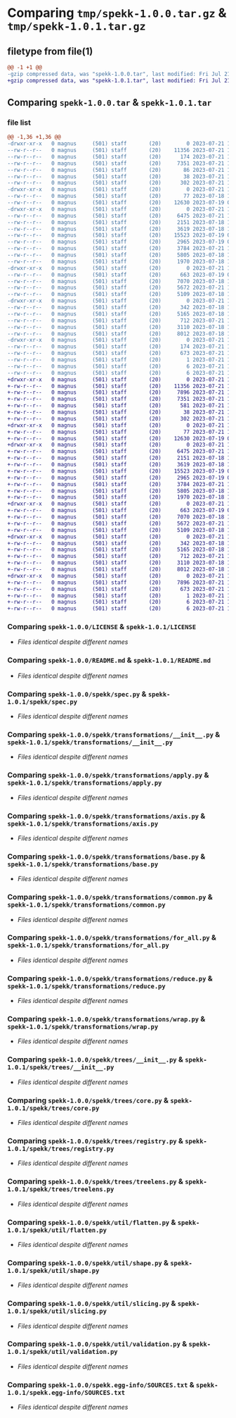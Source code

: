 # Comparing `tmp/spekk-1.0.0.tar.gz` & `tmp/spekk-1.0.1.tar.gz`

## filetype from file(1)

```diff
@@ -1 +1 @@
-gzip compressed data, was "spekk-1.0.0.tar", last modified: Fri Jul 21 15:09:13 2023, max compression
+gzip compressed data, was "spekk-1.0.1.tar", last modified: Fri Jul 21 18:32:36 2023, max compression
```

## Comparing `spekk-1.0.0.tar` & `spekk-1.0.1.tar`

### file list

```diff
@@ -1,36 +1,36 @@
-drwxr-xr-x   0 magnus     (501) staff       (20)        0 2023-07-21 15:09:13.890349 spekk-1.0.0/
--rw-r--r--   0 magnus     (501) staff       (20)    11356 2023-07-21 15:08:01.000000 spekk-1.0.0/LICENSE
--rw-r--r--   0 magnus     (501) staff       (20)      174 2023-07-21 15:09:13.889663 spekk-1.0.0/PKG-INFO
--rw-r--r--   0 magnus     (501) staff       (20)     7351 2023-07-21 15:03:13.000000 spekk-1.0.0/README.md
--rw-r--r--   0 magnus     (501) staff       (20)       86 2023-07-21 15:06:26.000000 spekk-1.0.0/pyproject.toml
--rw-r--r--   0 magnus     (501) staff       (20)       38 2023-07-21 15:09:13.890705 spekk-1.0.0/setup.cfg
--rw-r--r--   0 magnus     (501) staff       (20)      302 2023-07-21 15:06:51.000000 spekk-1.0.0/setup.py
-drwxr-xr-x   0 magnus     (501) staff       (20)        0 2023-07-21 15:09:13.833264 spekk-1.0.0/spekk/
--rw-r--r--   0 magnus     (501) staff       (20)       77 2023-07-18 14:59:52.000000 spekk-1.0.0/spekk/__init__.py
--rw-r--r--   0 magnus     (501) staff       (20)    12630 2023-07-19 08:18:35.000000 spekk-1.0.0/spekk/spec.py
-drwxr-xr-x   0 magnus     (501) staff       (20)        0 2023-07-21 15:09:13.856739 spekk-1.0.0/spekk/transformations/
--rw-r--r--   0 magnus     (501) staff       (20)     6475 2023-07-21 14:41:00.000000 spekk-1.0.0/spekk/transformations/__init__.py
--rw-r--r--   0 magnus     (501) staff       (20)     2151 2023-07-18 12:37:43.000000 spekk-1.0.0/spekk/transformations/apply.py
--rw-r--r--   0 magnus     (501) staff       (20)     3619 2023-07-18 13:20:36.000000 spekk-1.0.0/spekk/transformations/axis.py
--rw-r--r--   0 magnus     (501) staff       (20)    15523 2023-07-19 07:38:43.000000 spekk-1.0.0/spekk/transformations/base.py
--rw-r--r--   0 magnus     (501) staff       (20)     2965 2023-07-19 08:22:04.000000 spekk-1.0.0/spekk/transformations/common.py
--rw-r--r--   0 magnus     (501) staff       (20)     3784 2023-07-21 14:42:27.000000 spekk-1.0.0/spekk/transformations/for_all.py
--rw-r--r--   0 magnus     (501) staff       (20)     5805 2023-07-18 13:45:41.000000 spekk-1.0.0/spekk/transformations/reduce.py
--rw-r--r--   0 magnus     (501) staff       (20)     1970 2023-07-18 13:46:06.000000 spekk-1.0.0/spekk/transformations/wrap.py
-drwxr-xr-x   0 magnus     (501) staff       (20)        0 2023-07-21 15:09:13.875084 spekk-1.0.0/spekk/trees/
--rw-r--r--   0 magnus     (501) staff       (20)      663 2023-07-19 08:08:29.000000 spekk-1.0.0/spekk/trees/__init__.py
--rw-r--r--   0 magnus     (501) staff       (20)     7070 2023-07-18 13:09:43.000000 spekk-1.0.0/spekk/trees/core.py
--rw-r--r--   0 magnus     (501) staff       (20)     5672 2023-07-21 13:57:38.000000 spekk-1.0.0/spekk/trees/registry.py
--rw-r--r--   0 magnus     (501) staff       (20)     5109 2023-07-18 13:00:44.000000 spekk-1.0.0/spekk/trees/treelens.py
-drwxr-xr-x   0 magnus     (501) staff       (20)        0 2023-07-21 15:09:13.887582 spekk-1.0.0/spekk/util/
--rw-r--r--   0 magnus     (501) staff       (20)      342 2023-07-18 13:53:37.000000 spekk-1.0.0/spekk/util/__init__.py
--rw-r--r--   0 magnus     (501) staff       (20)     5165 2023-07-18 13:46:46.000000 spekk-1.0.0/spekk/util/flatten.py
--rw-r--r--   0 magnus     (501) staff       (20)      712 2023-07-21 13:59:51.000000 spekk-1.0.0/spekk/util/shape.py
--rw-r--r--   0 magnus     (501) staff       (20)     3110 2023-07-18 13:49:24.000000 spekk-1.0.0/spekk/util/slicing.py
--rw-r--r--   0 magnus     (501) staff       (20)     8012 2023-07-18 13:58:57.000000 spekk-1.0.0/spekk/util/validation.py
-drwxr-xr-x   0 magnus     (501) staff       (20)        0 2023-07-21 15:09:13.841962 spekk-1.0.0/spekk.egg-info/
--rw-r--r--   0 magnus     (501) staff       (20)      174 2023-07-21 15:09:13.000000 spekk-1.0.0/spekk.egg-info/PKG-INFO
--rw-r--r--   0 magnus     (501) staff       (20)      673 2023-07-21 15:09:13.000000 spekk-1.0.0/spekk.egg-info/SOURCES.txt
--rw-r--r--   0 magnus     (501) staff       (20)        1 2023-07-21 15:09:13.000000 spekk-1.0.0/spekk.egg-info/dependency_links.txt
--rw-r--r--   0 magnus     (501) staff       (20)        6 2023-07-21 15:09:13.000000 spekk-1.0.0/spekk.egg-info/requires.txt
--rw-r--r--   0 magnus     (501) staff       (20)        6 2023-07-21 15:09:13.000000 spekk-1.0.0/spekk.egg-info/top_level.txt
+drwxr-xr-x   0 magnus     (501) staff       (20)        0 2023-07-21 18:32:36.856966 spekk-1.0.1/
+-rw-r--r--   0 magnus     (501) staff       (20)    11356 2023-07-21 15:08:01.000000 spekk-1.0.1/LICENSE
+-rw-r--r--   0 magnus     (501) staff       (20)     7896 2023-07-21 18:32:36.856439 spekk-1.0.1/PKG-INFO
+-rw-r--r--   0 magnus     (501) staff       (20)     7351 2023-07-21 15:03:13.000000 spekk-1.0.1/README.md
+-rw-r--r--   0 magnus     (501) staff       (20)      581 2023-07-21 18:32:17.000000 spekk-1.0.1/pyproject.toml
+-rw-r--r--   0 magnus     (501) staff       (20)       38 2023-07-21 18:32:36.857106 spekk-1.0.1/setup.cfg
+-rw-r--r--   0 magnus     (501) staff       (20)      302 2023-07-21 18:32:20.000000 spekk-1.0.1/setup.py
+drwxr-xr-x   0 magnus     (501) staff       (20)        0 2023-07-21 18:32:36.819606 spekk-1.0.1/spekk/
+-rw-r--r--   0 magnus     (501) staff       (20)       77 2023-07-21 18:32:25.000000 spekk-1.0.1/spekk/__init__.py
+-rw-r--r--   0 magnus     (501) staff       (20)    12630 2023-07-19 08:18:35.000000 spekk-1.0.1/spekk/spec.py
+drwxr-xr-x   0 magnus     (501) staff       (20)        0 2023-07-21 18:32:36.839609 spekk-1.0.1/spekk/transformations/
+-rw-r--r--   0 magnus     (501) staff       (20)     6475 2023-07-21 14:41:00.000000 spekk-1.0.1/spekk/transformations/__init__.py
+-rw-r--r--   0 magnus     (501) staff       (20)     2151 2023-07-18 12:37:43.000000 spekk-1.0.1/spekk/transformations/apply.py
+-rw-r--r--   0 magnus     (501) staff       (20)     3619 2023-07-18 13:20:36.000000 spekk-1.0.1/spekk/transformations/axis.py
+-rw-r--r--   0 magnus     (501) staff       (20)    15523 2023-07-19 07:38:43.000000 spekk-1.0.1/spekk/transformations/base.py
+-rw-r--r--   0 magnus     (501) staff       (20)     2965 2023-07-19 08:22:04.000000 spekk-1.0.1/spekk/transformations/common.py
+-rw-r--r--   0 magnus     (501) staff       (20)     3784 2023-07-21 14:42:27.000000 spekk-1.0.1/spekk/transformations/for_all.py
+-rw-r--r--   0 magnus     (501) staff       (20)     5805 2023-07-18 13:45:41.000000 spekk-1.0.1/spekk/transformations/reduce.py
+-rw-r--r--   0 magnus     (501) staff       (20)     1970 2023-07-18 13:46:06.000000 spekk-1.0.1/spekk/transformations/wrap.py
+drwxr-xr-x   0 magnus     (501) staff       (20)        0 2023-07-21 18:32:36.847224 spekk-1.0.1/spekk/trees/
+-rw-r--r--   0 magnus     (501) staff       (20)      663 2023-07-19 08:08:29.000000 spekk-1.0.1/spekk/trees/__init__.py
+-rw-r--r--   0 magnus     (501) staff       (20)     7070 2023-07-18 13:09:43.000000 spekk-1.0.1/spekk/trees/core.py
+-rw-r--r--   0 magnus     (501) staff       (20)     5672 2023-07-21 13:57:38.000000 spekk-1.0.1/spekk/trees/registry.py
+-rw-r--r--   0 magnus     (501) staff       (20)     5109 2023-07-18 13:00:44.000000 spekk-1.0.1/spekk/trees/treelens.py
+drwxr-xr-x   0 magnus     (501) staff       (20)        0 2023-07-21 18:32:36.854656 spekk-1.0.1/spekk/util/
+-rw-r--r--   0 magnus     (501) staff       (20)      342 2023-07-18 13:53:37.000000 spekk-1.0.1/spekk/util/__init__.py
+-rw-r--r--   0 magnus     (501) staff       (20)     5165 2023-07-18 13:46:46.000000 spekk-1.0.1/spekk/util/flatten.py
+-rw-r--r--   0 magnus     (501) staff       (20)      712 2023-07-21 13:59:51.000000 spekk-1.0.1/spekk/util/shape.py
+-rw-r--r--   0 magnus     (501) staff       (20)     3110 2023-07-18 13:49:24.000000 spekk-1.0.1/spekk/util/slicing.py
+-rw-r--r--   0 magnus     (501) staff       (20)     8012 2023-07-18 13:58:57.000000 spekk-1.0.1/spekk/util/validation.py
+drwxr-xr-x   0 magnus     (501) staff       (20)        0 2023-07-21 18:32:36.823484 spekk-1.0.1/spekk.egg-info/
+-rw-r--r--   0 magnus     (501) staff       (20)     7896 2023-07-21 18:32:36.000000 spekk-1.0.1/spekk.egg-info/PKG-INFO
+-rw-r--r--   0 magnus     (501) staff       (20)      673 2023-07-21 18:32:36.000000 spekk-1.0.1/spekk.egg-info/SOURCES.txt
+-rw-r--r--   0 magnus     (501) staff       (20)        1 2023-07-21 18:32:36.000000 spekk-1.0.1/spekk.egg-info/dependency_links.txt
+-rw-r--r--   0 magnus     (501) staff       (20)        6 2023-07-21 18:32:36.000000 spekk-1.0.1/spekk.egg-info/requires.txt
+-rw-r--r--   0 magnus     (501) staff       (20)        6 2023-07-21 18:32:36.000000 spekk-1.0.1/spekk.egg-info/top_level.txt
```

### Comparing `spekk-1.0.0/LICENSE` & `spekk-1.0.1/LICENSE`

 * *Files identical despite different names*

### Comparing `spekk-1.0.0/README.md` & `spekk-1.0.1/README.md`

 * *Files identical despite different names*

### Comparing `spekk-1.0.0/spekk/spec.py` & `spekk-1.0.1/spekk/spec.py`

 * *Files identical despite different names*

### Comparing `spekk-1.0.0/spekk/transformations/__init__.py` & `spekk-1.0.1/spekk/transformations/__init__.py`

 * *Files identical despite different names*

### Comparing `spekk-1.0.0/spekk/transformations/apply.py` & `spekk-1.0.1/spekk/transformations/apply.py`

 * *Files identical despite different names*

### Comparing `spekk-1.0.0/spekk/transformations/axis.py` & `spekk-1.0.1/spekk/transformations/axis.py`

 * *Files identical despite different names*

### Comparing `spekk-1.0.0/spekk/transformations/base.py` & `spekk-1.0.1/spekk/transformations/base.py`

 * *Files identical despite different names*

### Comparing `spekk-1.0.0/spekk/transformations/common.py` & `spekk-1.0.1/spekk/transformations/common.py`

 * *Files identical despite different names*

### Comparing `spekk-1.0.0/spekk/transformations/for_all.py` & `spekk-1.0.1/spekk/transformations/for_all.py`

 * *Files identical despite different names*

### Comparing `spekk-1.0.0/spekk/transformations/reduce.py` & `spekk-1.0.1/spekk/transformations/reduce.py`

 * *Files identical despite different names*

### Comparing `spekk-1.0.0/spekk/transformations/wrap.py` & `spekk-1.0.1/spekk/transformations/wrap.py`

 * *Files identical despite different names*

### Comparing `spekk-1.0.0/spekk/trees/__init__.py` & `spekk-1.0.1/spekk/trees/__init__.py`

 * *Files identical despite different names*

### Comparing `spekk-1.0.0/spekk/trees/core.py` & `spekk-1.0.1/spekk/trees/core.py`

 * *Files identical despite different names*

### Comparing `spekk-1.0.0/spekk/trees/registry.py` & `spekk-1.0.1/spekk/trees/registry.py`

 * *Files identical despite different names*

### Comparing `spekk-1.0.0/spekk/trees/treelens.py` & `spekk-1.0.1/spekk/trees/treelens.py`

 * *Files identical despite different names*

### Comparing `spekk-1.0.0/spekk/util/flatten.py` & `spekk-1.0.1/spekk/util/flatten.py`

 * *Files identical despite different names*

### Comparing `spekk-1.0.0/spekk/util/shape.py` & `spekk-1.0.1/spekk/util/shape.py`

 * *Files identical despite different names*

### Comparing `spekk-1.0.0/spekk/util/slicing.py` & `spekk-1.0.1/spekk/util/slicing.py`

 * *Files identical despite different names*

### Comparing `spekk-1.0.0/spekk/util/validation.py` & `spekk-1.0.1/spekk/util/validation.py`

 * *Files identical despite different names*

### Comparing `spekk-1.0.0/spekk.egg-info/SOURCES.txt` & `spekk-1.0.1/spekk.egg-info/SOURCES.txt`

 * *Files identical despite different names*

